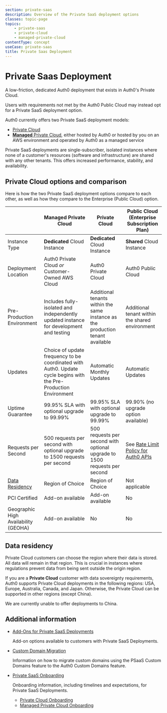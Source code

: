 ```yaml
---
section: private-saas
description: Overview of the Private SaaS deployment options
classes: topic-page
topics:
    - private-saas
    - private-cloud
    - managed-private-cloud
contentType: concept
useCase: private-saas
title: Private Saas Deployment
---
```

<div class="topic-page-header">
  <div data-name="example" class="topic-page-badge"></div>
  <h1>Private Saas Deployment</h1>
  <p>
    A low-friction, dedicated Auth0 deployment that exists in Auth0's Private Cloud.
  </p>
</div>

Users with requirements not met by the Auth0 Public Cloud may instead opt for a Private SaaS deployment option.

Auth0 currently offers two Private SaaS deployment models:

* [Private Cloud](/private-saas-deployment/private-cloud)
* [**Managed** Private Cloud](/private-saas-deployment/managed-private-cloud), either hosted by Auth0 or hosted by you on an AWS environment and operated by Auth0 as a managed service

Private SaaS deployments are single-subscriber, isolated instances where none of a customer's resources (software and infrastructure) are shared with any other tenants. This offers increased performance, stability, and availability.

## Private Cloud options and comparison

Here is how the two Private SaaS deployment options compare to each other, as well as how they compare to the Enterprise (Public Cloud) option.

| | Managed Private Cloud | Private Cloud | Public Cloud (Enterprise Subscription Plan) |
| - | - | - | - |
| Instance Type | **Dedicated** Cloud Instance | **Dedicated** Cloud Instance | **Shared** Cloud Instance |
| Deployment Location | Auth0 Private Cloud *or* Customer-Owned AWS Cloud | Auth0 Private Cloud | Auth0 Public Cloud |
| Pre-Production Environment | Includes fully-isolated and independently updated instance for development and testing | Additional tenants within the same instance as the production tenant available | Additional tenant within the shared environment |
| Updates | Choice of update frequency to be coordinated with Auth0. Update cycle begins with the Pre-Production Environment | Automatic Monthly Updates | Automatic Updates |
| Uptime Guarantee | 99.95% SLA with optional upgrade to 99.99% | 99.95% SLA with optional upgrade to 99.99% | 99.90% (no upgrade option available) |
| Requests per Second | 500 requests per second with optional upgrade to 1500 requests per second | 500 requests per second with optional upgrade to 1500 requests per second | See [Rate Limit Policy for Auth0 APIs](/policies/rate-limits) |
| [Data Residency](#data-residency) | Region of Choice | Region of Choice | Not applicable |
| PCI Certified | Add-on available | Add-on available | No |
| Geographic High Availability (GEOHA) | Add-on available | No | No |

## Data residency

Private Cloud customers can choose the region where their data is stored. All data will remain in that region. This is crucial in instances where regulations prevent data from being sent outside the origin region.

If you are a **Private Cloud** customer with data sovereignty requirements, Auth0 supports Private Cloud deployments in the following regions: USA, Europe, Australia, Canada, and Japan. Otherwise, the Private Cloud can be supported in other regions (except China).

We are currently unable to offer deployments to China.

## Additional information

<ul class="topic-links">
  <li>
    <i class="icon icon-budicon-715"></i>
    <a href="/private-saas-deployment/add-ons">Add-Ons for Private SaaS Deployments</a>
    <p>Add-on options available to customers with Private SaaS Deployments.</p>
  </li>
  <li>
    <i class="icon icon-budicon-715"></i>
    <a href="/private-saas-deployment/custom-domain-migration">Custom Domain Migration</a>
    <p>Information on how to migrate custom domains using the PSaaS Custom Domains feature to the Auth0 Custom Domains feature.</p>
  </li>
  <li>
    <i class="icon icon-budicon-715"></i>
    <a href="/private-saas-deployment/onboarding">Private SaaS Onboarding</a>
    <p>Onboarding information, including timelines and expectations, for Private SaaS Deployments.</p>
    <ul>
      <li>
        <i class="icon icon-budicon-695"></i>
        <a href="/private-saas-deployment/onboarding/private-cloud">Private Cloud Onboarding</a>
      </li>
      <li>
        <i class="icon icon-budicon-695"></i>
        <a href="/private-saas-deployment/onboarding/managed-private-cloud">Managed Private Cloud Onboarding</a>
      </li>
    </ul>
  </li>
</ul>